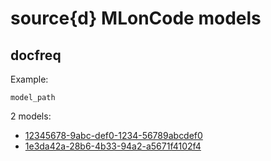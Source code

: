 source{d} MLonCode models
=========================

## docfreq


Example:

```
model_path
```

2 models:

* <default> [12345678-9abc-def0-1234-56789abcdef0](/docfreq/12345678-9abc-def0-1234-56789abcdef0.md) 
*  [1e3da42a-28b6-4b33-94a2-a5671f4102f4](/docfreq/1e3da42a-28b6-4b33-94a2-a5671f4102f4.md) 
